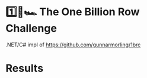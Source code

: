# 1️⃣🐝🏎️ The One Billion Row Challenge

.NET/C# impl of https://github.com/gunnarmorling/1brc

# Results
